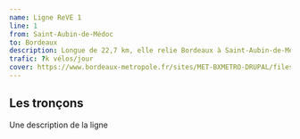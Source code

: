 ```yaml
---
name: Ligne ReVE 1
line: 1
from: Saint-Aubin-de-Médoc
to: Bordeaux
description: Longue de 22,7 km, elle relie Bordeaux à Saint-Aubin-de-Médoc. Son tracé est en partie commun avec la ligne de bus express reliant la gare Saint-Jean à Saint-Aubin-de-Médoc. Elle dessert les communes de Mérignac, Eysines, Le Haillan et Saint-Médard-en-Jalles.
trafic: ?k vélos/jour
cover: https://www.bordeaux-metropole.fr/sites/MET-BXMETRO-DRUPAL/files/styles/node_visuel_xl_x2/public/2023-07/parcours_reve_bruges_velo_barbier.webp
---
```


## Les tronçons

Une description de la ligne
